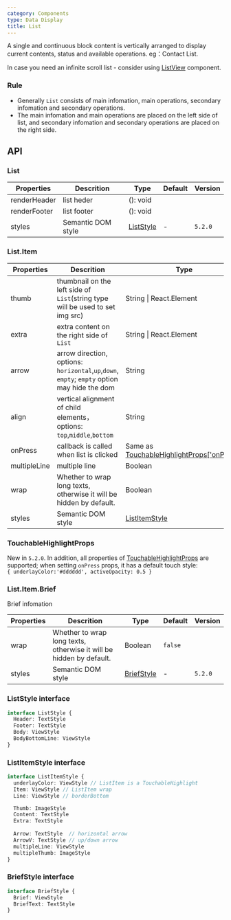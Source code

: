 ```yaml
---
category: Components
type: Data Display
title: List
---
```


A single and continuous block content is vertically arranged to display current contents, status and available operations. eg：Contact List.

In case you need an infinite scroll list - consider using [ListView](https://mobile.ant.design/components/list-view/) component.

### Rule
- Generally `List` consists of main infomation, main operations, secondary infomation and secondary operations.
- The main infomation and main operations are placed on the left side of list, and secondary infomation and secondary operations are placed on the right side.

## API

### List

Properties | Descrition | Type | Default | Version |
-----------|------------|------|---------|---------|
| renderHeader       | list heder  | (): void |    | |
| renderFooter       | list footer  | (): void |    | |
| styles | Semantic DOM style | [ListStyle](#liststyle-interface) | - | `5.2.0` |

### List.Item

Properties | Descrition | Type | Default | Version |
-----------|------------|------|---------|---------|
| thumb    | thumbnail on the left side of `List`(string type will be used to set img src)  | String \| React.Element | | |
| extra    | extra content on the right side of `List` | String \| React.Element | | |
| arrow    | arrow direction, options: `horizontal`,`up`,`down`, `empty`; `empty` option may hide the dom  | String | | |
| align    | vertical alignment of child elements，options: `top`,`middle`,`bottom`  | String   | `middle` | | |
| onPress  | callback is called when  list is clicked | Same as [TouchableHighlightProps['onPress']](#touchablehighlightprops) | | |
| multipleLine | multiple line | Boolean  | `false`  | |
| wrap     | Whether to wrap long texts, otherwise it will be hidden by default. | Boolean  | `false` | |
| styles   | Semantic DOM style | [ListItemStyle](#listitemstyle-interface) | - | `5.2.0` |

### TouchableHighlightProps

New in `5.2.0`. In addition, all properties of [TouchableHighlightProps](https://reactnative.dev/docs/touchablehighlight) are supported; 
when setting `onPress` props, it has a default touch style:
<br/> `{ underlayColor:'#dddddd', activeOpacity: 0.5 }`

### List.Item.Brief

Brief infomation

Properties | Descrition | Type | Default | Version |
-----------|------------|------|---------|---------|
| wrap     | Whether to wrap long texts, otherwise it will be hidden by default. | Boolean  | `false` | |
| styles   | Semantic DOM style | [BriefStyle](#briefstyle-interface) | - | `5.2.0` |

### ListStyle interface

```typescript
interface ListStyle {
  Header: TextStyle
  Footer: TextStyle
  Body: ViewStyle
  BodyBottomLine: ViewStyle
}
```
### ListItemStyle interface

```typescript
interface ListItemStyle {
  underlayColor: ViewStyle // ListItem is a TouchableHighlight
  Item: ViewStyle // ListItem wrap
  Line: ViewStyle // borderBottom

  Thumb: ImageStyle
  Content: TextStyle
  Extra: TextStyle
  
  Arrow: TextStyle  // horizontal arrow
  ArrowV: TextStyle // up/down arrow
  multipleLine: ViewStyle
  multipleThumb: ImageStyle
}
```
### BriefStyle interface

```typescript
interface BriefStyle {
  Brief: ViewStyle
  BriefText: TextStyle
}
```